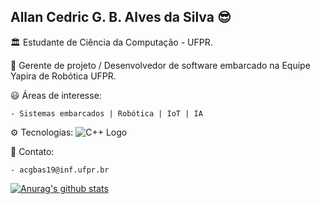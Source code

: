 ## Allan Cedric G. B. Alves da Silva :sunglasses:

:classical_building: Estudante de Ciência da Computação - UFPR.

:honeybee: Gerente de projeto / Desenvolvedor de software embarcado na Equipe Yapira de Robótica UFPR.

:smiley: Áreas de interesse:

    - Sistemas embarcados | Robótica | IoT | IA

:gear: Tecnologias:
![C++ Logo](https://img.icons8.com/color/48/000000/c-programming.png)

:speech_balloon: Contato:

    - acgbas19@inf.ufpr.br

[![Anurag's github stats](https://github-readme-stats.vercel.app/api?username=allan-cedric)](https://github.com/anuraghazra/github-readme-stats)
